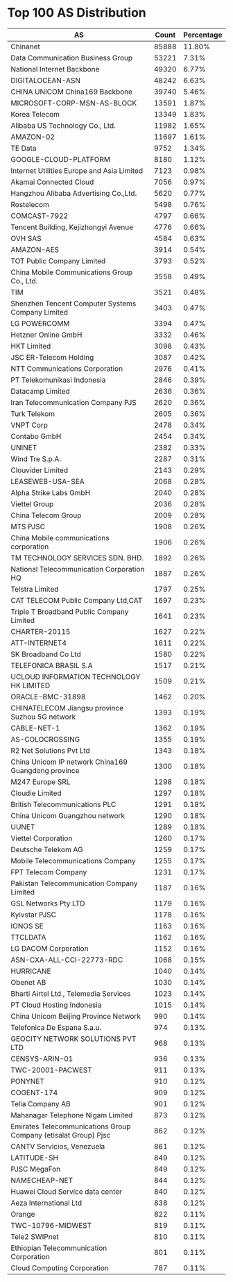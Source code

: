 # Top 100 AS Distribution
| AS | Count | Percentage |
|----|----|----|
| Chinanet | 85888 | 11.80% |
| Data Communication Business Group | 53221 | 7.31% |
| National Internet Backbone | 49320 | 6.77% |
| DIGITALOCEAN-ASN | 48242 | 6.63% |
| CHINA UNICOM China169 Backbone | 39740 | 5.46% |
| MICROSOFT-CORP-MSN-AS-BLOCK | 13591 | 1.87% |
| Korea Telecom | 13349 | 1.83% |
| Alibaba US Technology Co., Ltd. | 11982 | 1.65% |
| AMAZON-02 | 11697 | 1.61% |
| TE Data | 9752 | 1.34% |
| GOOGLE-CLOUD-PLATFORM | 8180 | 1.12% |
| Internet Utilities Europe and Asia Limited | 7123 | 0.98% |
| Akamai Connected Cloud | 7056 | 0.97% |
| Hangzhou Alibaba Advertising Co.,Ltd. | 5620 | 0.77% |
| Rostelecom | 5498 | 0.76% |
| COMCAST-7922 | 4797 | 0.66% |
| Tencent Building, Kejizhongyi Avenue | 4776 | 0.66% |
| OVH SAS | 4584 | 0.63% |
| AMAZON-AES | 3914 | 0.54% |
| TOT Public Company Limited | 3793 | 0.52% |
| China Mobile Communications Group Co., Ltd. | 3558 | 0.49% |
| TIM | 3521 | 0.48% |
| Shenzhen Tencent Computer Systems Company Limited | 3403 | 0.47% |
| LG POWERCOMM | 3394 | 0.47% |
| Hetzner Online GmbH | 3332 | 0.46% |
| HKT Limited | 3098 | 0.43% |
| JSC ER-Telecom Holding | 3087 | 0.42% |
| NTT Communications Corporation | 2976 | 0.41% |
| PT Telekomunikasi Indonesia | 2846 | 0.39% |
| Datacamp Limited | 2636 | 0.36% |
| Iran Telecommunication Company PJS | 2620 | 0.36% |
| Turk Telekom | 2605 | 0.36% |
| VNPT Corp | 2478 | 0.34% |
| Contabo GmbH | 2454 | 0.34% |
| UNINET | 2382 | 0.33% |
| Wind Tre S.p.A. | 2287 | 0.31% |
| Clouvider Limited | 2143 | 0.29% |
| LEASEWEB-USA-SEA | 2068 | 0.28% |
| Alpha Strike Labs GmbH | 2040 | 0.28% |
| Viettel Group | 2036 | 0.28% |
| China Telecom Group | 2009 | 0.28% |
| MTS PJSC | 1908 | 0.26% |
| China Mobile communications corporation | 1906 | 0.26% |
| TM TECHNOLOGY SERVICES SDN. BHD. | 1892 | 0.26% |
| National Telecommunication Corporation HQ | 1887 | 0.26% |
| Telstra Limited | 1797 | 0.25% |
| CAT TELECOM Public Company Ltd,CAT | 1697 | 0.23% |
| Triple T Broadband Public Company Limited | 1641 | 0.23% |
| CHARTER-20115 | 1627 | 0.22% |
| ATT-INTERNET4 | 1611 | 0.22% |
| SK Broadband Co Ltd | 1580 | 0.22% |
| TELEFONICA BRASIL S.A | 1517 | 0.21% |
| UCLOUD INFORMATION TECHNOLOGY HK LIMITED | 1509 | 0.21% |
| ORACLE-BMC-31898 | 1462 | 0.20% |
| CHINATELECOM Jiangsu province Suzhou 5G network | 1393 | 0.19% |
| CABLE-NET-1 | 1362 | 0.19% |
| AS-COLOCROSSING | 1355 | 0.19% |
| R2 Net Solutions Pvt Ltd | 1343 | 0.18% |
| China Unicom IP network China169 Guangdong province | 1300 | 0.18% |
| M247 Europe SRL | 1298 | 0.18% |
| Cloudie Limited | 1297 | 0.18% |
| British Telecommunications PLC | 1291 | 0.18% |
| China Unicom Guangzhou network | 1290 | 0.18% |
| UUNET | 1289 | 0.18% |
| Viettel Corporation | 1260 | 0.17% |
| Deutsche Telekom AG | 1259 | 0.17% |
| Mobile Telecommunications Company | 1255 | 0.17% |
| FPT Telecom Company | 1231 | 0.17% |
| Pakistan Telecommunication Company Limited | 1187 | 0.16% |
| GSL Networks Pty LTD | 1179 | 0.16% |
| Kyivstar PJSC | 1178 | 0.16% |
| IONOS SE | 1163 | 0.16% |
| TTCLDATA | 1162 | 0.16% |
| LG DACOM Corporation | 1152 | 0.16% |
| ASN-CXA-ALL-CCI-22773-RDC | 1068 | 0.15% |
| HURRICANE | 1040 | 0.14% |
| Obenet AB | 1030 | 0.14% |
| Bharti Airtel Ltd., Telemedia Services | 1023 | 0.14% |
| PT Cloud Hosting Indonesia | 1015 | 0.14% |
| China Unicom Beijing Province Network | 990 | 0.14% |
| Telefonica De Espana S.a.u. | 974 | 0.13% |
| GEOCITY NETWORK SOLUTIONS PVT LTD | 968 | 0.13% |
| CENSYS-ARIN-01 | 936 | 0.13% |
| TWC-20001-PACWEST | 911 | 0.13% |
| PONYNET | 910 | 0.12% |
| COGENT-174 | 909 | 0.12% |
| Telia Company AB | 901 | 0.12% |
| Mahanagar Telephone Nigam Limited | 873 | 0.12% |
| Emirates Telecommunications Group Company (etisalat Group) Pjsc | 862 | 0.12% |
| CANTV Servicios, Venezuela | 861 | 0.12% |
| LATITUDE-SH | 849 | 0.12% |
| PJSC MegaFon | 849 | 0.12% |
| NAMECHEAP-NET | 844 | 0.12% |
| Huawei Cloud Service data center | 840 | 0.12% |
| Aeza International Ltd | 838 | 0.12% |
| Orange | 822 | 0.11% |
| TWC-10796-MIDWEST | 819 | 0.11% |
| Tele2 SWIPnet | 810 | 0.11% |
| Ethiopian Telecommunication Corporation | 801 | 0.11% |
| Cloud Computing Corporation | 787 | 0.11% |
